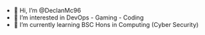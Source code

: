 - 👋 Hi, I’m @DeclanMc96
- 👀 I’m interested in DevOps - Gaming - Coding
- 🌱 I’m currently learning BSC Hons in Computing (Cyber Security)
  
<!---
DeclanMc96/DeclanMc96 is a ✨ special ✨ repository because its `README.md` (this file) appears on your GitHub profile.
You can click the Preview link to take a look at your changes.
--->
